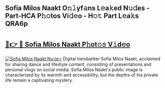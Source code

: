 ## Sofia Milos Naakt O𝚗𝚕yf𝚊ns L𝚎a𝚔ed N𝚞𝚍es - Part-HCA P𝚑𝚘tos Vi𝚍𝚎o - H𝚘𝚝 Part L𝚎a𝚔s QRA6p

# <h2><a href="http://kf0w0u.oniu.top/?m=Sofia+Milos+Naakt">🔗👉 🔴 Sofia Milos Naakt P𝚑ot𝚘𝚜 V𝚒d𝚎o</a></h2>

[![Sofia Milos Naakt Nu𝚍e𝚜](https://i.imgur.com/0qMVB7G.gif)](http://kf0w0u.oniu.top/?m=Sofia+Milos+Naakt)
Digital trendsetter Sofia Milos Naakt, acclaimed for sharing dance and lifestyle content, consisting of presentations and personal vlogs on social media. Sofia Milos Naakt's public image is characterized by its warmth and accessibility, but the depths of his private life remain a captivating mystery.  

